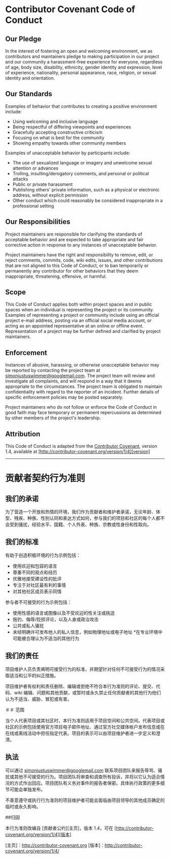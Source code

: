 # Contributor Covenant Code of Conduct

## Our Pledge

In the interest of fostering an open and welcoming environment, we as contributors and maintainers pledge to making participation in our project and our community a harassment-free experience for everyone, regardless of age, body size, disability, ethnicity, gender identity and expression, level of experience, nationality, personal appearance, race, religion, or sexual identity and orientation.

## Our Standards

Examples of behavior that contributes to creating a positive environment include:

* Using welcoming and inclusive language
* Being respectful of differing viewpoints and experiences
* Gracefully accepting constructive criticism
* Focusing on what is best for the community
* Showing empathy towards other community members

Examples of unacceptable behavior by participants include:

* The use of sexualized language or imagery and unwelcome sexual attention or advances
* Trolling, insulting/derogatory comments, and personal or political attacks
* Public or private harassment
* Publishing others' private information, such as a physical or electronic address, without explicit permission
* Other conduct which could reasonably be considered inappropriate in a professional setting

## Our Responsibilities

Project maintainers are responsible for clarifying the standards of acceptable behavior and are expected to take appropriate and fair corrective action in response to any instances of unacceptable behavior.

Project maintainers have the right and responsibility to remove, edit, or reject comments, commits, code, wiki edits, issues, and other contributions that are not aligned to this Code of Conduct, or to ban temporarily or permanently any contributor for other behaviors that they deem inappropriate, threatening, offensive, or harmful.

## Scope

This Code of Conduct applies both within project spaces and in public spaces when an individual is representing the project or its community. Examples of representing a project or community include using an official project e-mail address, posting via an official social media account, or acting as an appointed representative at an online or offline event. Representation of a project may be further defined and clarified by project maintainers.

## Enforcement

Instances of abusive, harassing, or otherwise unacceptable behavior may be reported by contacting the project team at simonjustuswimmer@googlemail.com. The project team will review and investigate all complaints, and will respond in a way that it deems appropriate to the circumstances. The project team is obligated to maintain confidentiality with regard to the reporter of an incident. Further details of specific enforcement policies may be posted separately.

Project maintainers who do not follow or enforce the Code of Conduct in good faith may face temporary or permanent repercussions as determined by other members of the project's leadership.

## Attribution

This Code of Conduct is adapted from the [Contributor Covenant][homepage], version 1.4, available at [http://contributor-covenant.org/version/1/4][version]

[homepage]: http://contributor-covenant.org
[version]: http://contributor-covenant.org/version/1/4/

-----------------------------------------------------------
# 贡献者契约行为准则

## 我们的承诺

为了营造一个开放和热情的环境，我们作为贡献者和维护者承诺，无论年龄、体型、残疾、种族、性别认同和表达方式如何，参与我们的项目和社区的每个人都不会受到骚扰，经验水平、国籍、个人外表、种族、宗教或性身份和性取向。

## 我们的标准

有助于创造积极环境的行为示例包括：

* 使用欢迎和包容的语言
* 尊重不同的观点和经历
* 优雅地接受建设性的批评
* 专注于对社区最有利的事情
* 对其他社区成员表示同情

参与者不可接受的行为示例包括：

* 使用性感的语言或图像以及不受欢迎的性关注或挑逗
* 拖钓、侮辱/贬损评论，以及人身或政治攻击
* 公共或私人骚扰
* 未经明确许可发布他人的私人信息，例如物理地址或电子地址
  *在专业环境中可能被合理认为不适当的其他行为

## 我们的责任

项目维护人员负责阐明可接受行为的标准，并期望针对任何不可接受行为的情况采取适当和公平的纠正措施。

项目维护者有权利和责任删除、编辑或拒绝不符合本行为准则的评论、提交、代码、wiki 编辑、问题和其他贡献，或暂时或永久禁止任何贡献者的其他行为他们认为不适当、威胁、冒犯或有害。

＃＃ 范围

当个人代表项目或其社区时，本行为准则适用于项目空间和公共空间。代表项目或社区的示例包括使用官方项目电子邮件地址、通过官方社交媒体帐户发布信息或在在线或离线活动中担任指定代表。项目的表示可以由项目维护者进一步定义和澄清。

## 执法

可以通过 simonjustuswimmer@googlemail.com 联系项目团队来报告辱骂、骚扰或其他不可接受的行为。项目团队将审查和调查所有投诉，并将以它认为适合情况的方式作出回应。项目团队有义务对事件的报告者保密。具体执行政策的更多细节可能会单独发布。

不善意遵守或执行行为准则的项目维护者可能会面临由项目领导的其他成员确定的临时或永久影响。

##归因

本行为准则改编自 [贡献者公约][主页]，版本 1.4，可在 [http://contributor-covenant.org/version/1/4][版本]

[主页]：http://contributor-covenant.org
[版本]：http://contributor-covenant.org/version/1/4/
